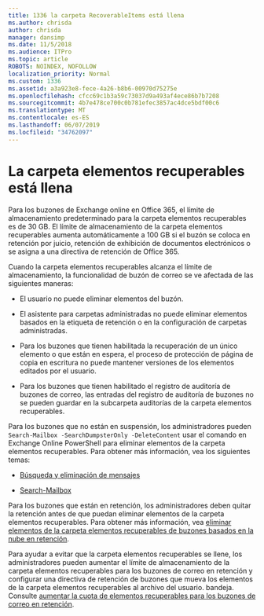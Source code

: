 ```yaml
---
title: 1336 la carpeta RecoverableItems está llena
ms.author: chrisda
author: chrisda
manager: dansimp
ms.date: 11/5/2018
ms.audience: ITPro
ms.topic: article
ROBOTS: NOINDEX, NOFOLLOW
localization_priority: Normal
ms.custom: 1336
ms.assetid: a3a923e8-fece-4a26-b8b6-00970d75275e
ms.openlocfilehash: cfcc69c1b3a59c73037d9a493af4ece86b7b7208
ms.sourcegitcommit: 4b7e478ce700c0b781efec3857ac4dce5bdf00c6
ms.translationtype: MT
ms.contentlocale: es-ES
ms.lasthandoff: 06/07/2019
ms.locfileid: "34762097"
---
```

# <a name="the-recoverable-items-folder-is-full"></a>La carpeta elementos recuperables está llena

Para los buzones de Exchange online en Office 365, el límite de almacenamiento predeterminado para la carpeta elementos recuperables es de 30 GB. El límite de almacenamiento de la carpeta elementos recuperables aumenta automáticamente a 100 GB si el buzón se coloca en retención por juicio, retención de exhibición de documentos electrónicos o se asigna a una directiva de retención de Office 365.

Cuando la carpeta elementos recuperables alcanza el límite de almacenamiento, la funcionalidad de buzón de correo se ve afectada de las siguientes maneras:

- El usuario no puede eliminar elementos del buzón.

- El asistente para carpetas administradas no puede eliminar elementos basados en la etiqueta de retención o en la configuración de carpetas administradas.

- Para los buzones que tienen habilitada la recuperación de un único elemento o que están en espera, el proceso de protección de página de copia en escritura no puede mantener versiones de los elementos editados por el usuario.

- Para los buzones que tienen habilitado el registro de auditoría de buzones de correo, las entradas del registro de auditoría de buzones no se pueden guardar en la subcarpeta auditorías de la carpeta elementos recuperables.

Para los buzones que no están en suspensión, los administradores pueden `Search-Mailbox -SearchDumpsterOnly -DeleteContent` usar el comando en Exchange Online PowerShell para eliminar elementos de la carpeta elementos recuperables. Para obtener más información, vea los siguientes temas: 

- [Búsqueda y eliminación de mensajes](https://docs.microsoft.com/office365/securitycompliance/search-for-and-delete-messagesadmin-help)

- [Search-Mailbox](https://docs.microsoft.com/powershell/module/exchange/mailboxes/Search-Mailbox)

Para los buzones que están en retención, los administradores deben quitar la retención antes de que puedan eliminar elementos de la carpeta elementos recuperables. Para obtener más información, vea [eliminar elementos de la carpeta elementos recuperables de buzones basados en la nube en retención](https://docs.microsoft.com/office365/securitycompliance/delete-items-in-the-recoverable-items-folder-of-mailboxes-on-hold).

Para ayudar a evitar que la carpeta elementos recuperables se llene, los administradores pueden aumentar el límite de almacenamiento de la carpeta elementos recuperables para los buzones de correo en retención y configurar una directiva de retención de buzones que mueva los elementos de la carpeta elementos recuperables al archivo del usuario. bandeja. Consulte [aumentar la cuota de elementos recuperables para los buzones de correo en retención](https://docs.microsoft.com/office365/securitycompliance/increase-the-recoverable-quota-for-mailboxes-on-hold).

